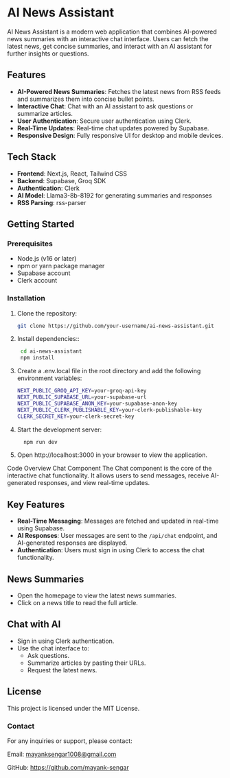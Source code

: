 # AI News Assistant

AI News Assistant is a modern web application that combines AI-powered news summaries with an interactive chat interface. Users can fetch the latest news, get concise summaries, and interact with an AI assistant for further insights or questions.

## Features
- **AI-Powered News Summaries**: Fetches the latest news from RSS feeds and summarizes them into concise bullet points.
- **Interactive Chat**: Chat with an AI assistant to ask questions or summarize articles.
- **User Authentication**: Secure user authentication using Clerk.
- **Real-Time Updates**: Real-time chat updates powered by Supabase.
- **Responsive Design**: Fully responsive UI for desktop and mobile devices.

## Tech Stack
- **Frontend**: Next.js, React, Tailwind CSS
- **Backend**: Supabase, Groq SDK
- **Authentication**: Clerk
- **AI Model**: Llama3-8b-8192 for generating summaries and responses
- **RSS Parsing**: rss-parser

## Getting Started

### Prerequisites
- Node.js (v16 or later)
- npm or yarn package manager
- Supabase account
- Clerk account

### Installation
1. Clone the repository:
   ```bash
   git clone https://github.com/your-username/ai-news-assistant.git
2. Install dependencies::
   ```bash
    cd ai-news-assistant
    npm install

3. Create a .env.local file in the root directory and add the following environment variables:
   ```bash
   NEXT_PUBLIC_GROQ_API_KEY=your-groq-api-key
   NEXT_PUBLIC_SUPABASE_URL=your-supabase-url
   NEXT_PUBLIC_SUPABASE_ANON_KEY=your-supabase-anon-key
   NEXT_PUBLIC_CLERK_PUBLISHABLE_KEY=your-clerk-publishable-key
   CLERK_SECRET_KEY=your-clerk-secret-key

4. Start the development server:

   ```bash
     npm run dev
5. Open http://localhost:3000 in your browser to view the application.

Code Overview
Chat Component
The Chat component is the core of the interactive chat functionality. It allows users to send messages, receive AI-generated responses, and view real-time updates.
## Key Features

- **Real-Time Messaging**: Messages are fetched and updated in real-time using Supabase.
- **AI Responses**: User messages are sent to the `/api/chat` endpoint, and AI-generated responses are displayed.
- **Authentication**: Users must sign in using Clerk to access the chat functionality.

## News Summaries

- Open the homepage to view the latest news summaries.
- Click on a news title to read the full article.

## Chat with AI

- Sign in using Clerk authentication.
- Use the chat interface to:
  - Ask questions.
  - Summarize articles by pasting their URLs.
  - Request the latest news.

## License

This project is licensed under the MIT License.

### Contact
For any inquiries or support, please contact:

Email: mayanksengar1008@gmail.com

GitHub: https://github.com/mayank-sengar

